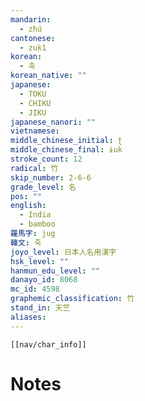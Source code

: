 ```yaml
---
mandarin:
  - zhú
cantonese:
  - zuk1
korean:
  - 축
korean_native: ""
japanese:
  - TOKU
  - CHIKU
  - JIKU
japanese_nanori: ""
vietnamese:
middle_chinese_initial: ʈ
middle_chinese_final: ɨuk
stroke_count: 12
radical: 竹
skip_number: 2-6-6
grade_level: 名
pos: ""
english:
  - India
  - bamboo
羅馬字: jug
韓文: 죽
joyo_level: 日本人名用漢字
hsk_level: ""
hanmun_edu_level: ""
danayo_id: 8068
mc_id: 4598
graphemic_classification: 竹
stand_in: 天竺
aliases:
---
```

```meta-bind-embed
[[nav/char_info]]
```

# Notes
